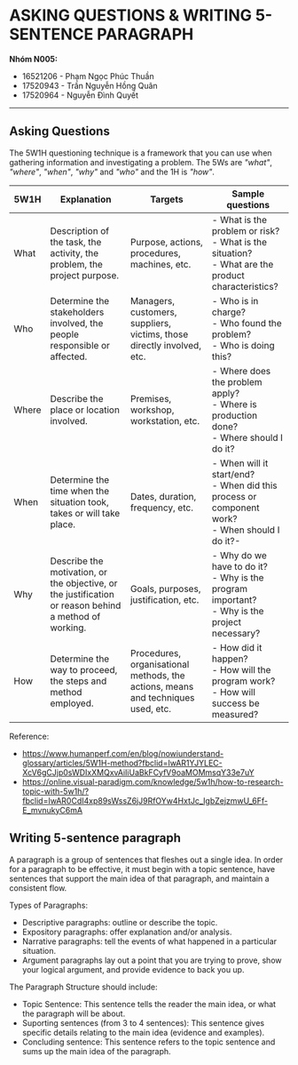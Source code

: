 # ASKING QUESTIONS & WRITING 5-SENTENCE PARAGRAPH

**Nhóm N005:**

- 16521206 - Phạm Ngọc Phúc Thuần
- 17520943 - Trần Nguyễn Hồng Quân
- 17520964 - Nguyễn Đình Quyết

---

## Asking Questions

The 5W1H questioning technique is a framework that you can use when gathering information and investigating a problem. The 5Ws are _"what"_, _"where"_, _"when"_, _"why"_ and _"who"_ and the 1H is _"how"_.

| 5W1H  | Explanation                                                                                           | Targets                                                                          | Sample questions                                                                                        |
| ----- | ----------------------------------------------------------------------------------------------------- | -------------------------------------------------------------------------------- | ------------------------------------------------------------------------------------------------------- |
| What  | Description of the task, the activity, the problem, the project purpose.                              | Purpose, actions, procedures, machines, etc.                                     | - What is the problem or risk? <br>- What is the situation? <br>- What are the product characteristics? |
| Who   | Determine the stakeholders involved, the people responsible or affected.                              | Managers, customers, suppliers, victims, those directly involved, etc.           | - Who is in charge? <br>- Who found the problem? <br>- Who is doing this?                               |
| Where | Describe the place or location involved.                                                              | Premises, workshop, workstation, etc.                                            | - Where does the problem apply? <br>- Where is production done? <br>- Where should I do it?             |
| When  | Determine the time when the situation took, takes or will take place.                                 | Dates, duration, frequency, etc.                                                 | - When will it start/end? <br>- When did this process or component work? <br>- When should I do it?-    |
| Why   | Describe the motivation, or the objective, or the justification or reason behind a method of working. | Goals, purposes, justification, etc.                                             | - Why do we have to do it? <br>- Why is the program important? <br>- Why is the project necessary?      |
| How   | Determine the way to proceed, the steps and method employed.                                          | Procedures, organisational methods, the actions, means and techniques used, etc. | - How did it happen? <br>- How will the program work? <br>- How will success be measured?               |

Reference:

- https://www.humanperf.com/en/blog/nowiunderstand-glossary/articles/5W1H-method?fbclid=IwAR1YJYLEC-XcV6gCJjp0sWDIxXMQxvAiIiUaBkFCyfV9oaMOMmsqY33e7uY
- https://online.visual-paradigm.com/knowledge/5w1h/how-to-research-topic-with-5w1h/?fbclid=IwAR0CdI4xp89sWssZ6jJ9RfOYw4HxtJc_IgbZejzmwU_6Ff-E_mvnukyC6mA

## Writing 5-sentence paragraph

A paragraph is a group of sentences that fleshes out a single idea. In order for a paragraph to be effective, it must begin with a topic sentence, have sentences that support the main idea of that paragraph, and maintain a consistent flow.

Types of Paragraphs:

- Descriptive paragraphs: outline or describe the topic.
- Expository paragraphs: offer explanation and/or analysis.
- Narrative paragraphs: tell the events of what happened in a particular situation.
- Argument paragraphs lay out a point that you are trying to prove, show your logical argument, and provide evidence to back you up.

The Paragraph Structure should include:

- Topic Sentence: This sentence tells the reader the main idea, or what the paragraph will be about.
- Suporting sentences (from 3 to 4 sentences): This sentence gives specific details relating to the main idea (evidence and examples).
- Concluding sentence: This sentence refers to the topic sentence and sums up the main idea of the paragraph.
